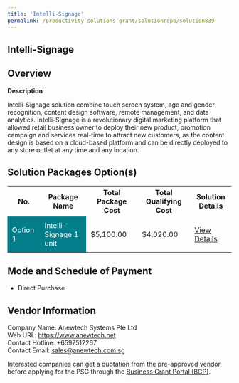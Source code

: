 ```yaml
---
title: 'Intelli-Signage'
permalink: /productivity-solutions-grant/solutionrepo/solution839
---
```


## Intelli-Signage

## Overview

**Description**

Intelli-Signage solution combine touch screen system, age and gender recognition, content design software, remote management, and data analytics. Intelli-Signage is a revolutionary digital marketing platform that allowed retail business owner to deploy their new product, promotion campaign and services real-time to attract new customers, as the content design is based on a cloud-based platform and can be directly deployed to any store outlet at any time and any location.

## Solution Packages Option(s)

<table>
<tr>
<th><b>No.</b></th>
<th><b>Package Name</b></th>
<th><b>Total Package Cost</b></th>
<th><b>Total Qualifying Cost</b></th>
<th><b>Solution Details</b></th>
</tr>
<tr>
<td style='padding: 10px; background-color: #037E8A; color: #FFFFFF;'>Option 1</td>
<td style='padding: 10px; background-color: #037E8A; color: #FFFFFF;'>Intelli-Signage 1 unit</td>
<td style='padding: 10px;'>$5,100.00</td>
<td style='padding: 10px;'>$4,020.00</td>
<td style='padding: 10px;'><a href='/images/psg/Anewtech_Systems_Intelli_Signage_Desensitised_Annex3_Part1.pdf' target='_blank'>View Details</a></td>
</tr>
</table>

## Mode and Schedule of Payment

 - Direct Purchase

## Vendor Information

 Company Name: Anewtech Systems Pte Ltd<br>Web URL: https://www.anewtech.net <br>Contact Hotline: +6597512267 <br>Contact Email: sales@anewtech.com.sg <br>

Interested companies can get a quotation from the pre-approved vendor, before applying for the PSG through the <a href='https://www.businessgrants.gov.sg/' target='_blank' rel='noopener'>Business Grant Portal (BGP)</a>.

<script src="/jquery/resize-tables.js"></script>
